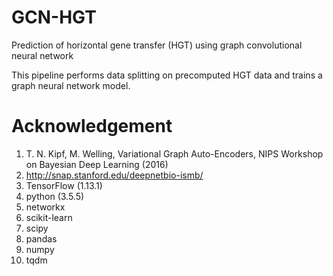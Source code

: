 # GCN-HGT
Prediction of horizontal gene transfer (HGT) using graph convolutional neural network

This pipeline performs data splitting on precomputed HGT data and trains a graph neural network model.

# Acknowledgement
1. T. N. Kipf, M. Welling, Variational Graph Auto-Encoders, NIPS Workshop on Bayesian Deep Learning (2016)
2. http://snap.stanford.edu/deepnetbio-ismb/
3. TensorFlow (1.13.1)
4. python (3.5.5)
5. networkx
6. scikit-learn
7. scipy
8. pandas
9. numpy
10. tqdm
